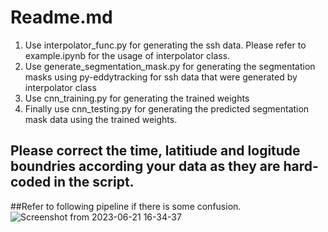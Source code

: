 # Readme.md
1. Use interpolator_func.py for generating the ssh data. Please refer to example.ipynb for the usage of interpolator class.
2. Use generate_segmentation_mask.py for generating the segmentation masks using py-eddytracking for ssh data that were generated by interpolator class
3. Use cnn_training.py for generating the trained weights
4. Finally use cnn_testing.py for generating the predicted segmentation mask data using the trained weights.
## Please correct the time, latitiude and logitude boundries according your data as they are hard-coded in the script.
##Refer to following pipeline if there is some confusion.
![Screenshot from 2023-06-21 16-34-37](https://github.com/LegoCreation/CNN_eddy_detection/assets/59442874/5f8cfe11-68c1-4949-b45f-340fe0a1f79b)

